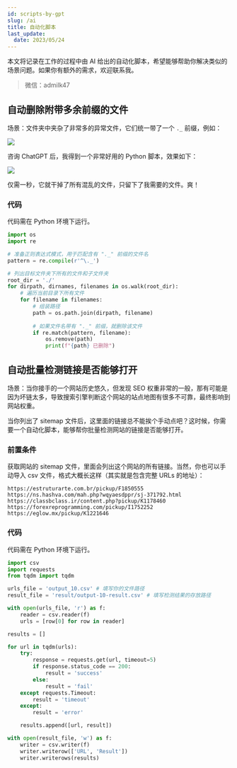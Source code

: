 ```yaml
---
id: scripts-by-gpt
slug: /ai
title: 自动化脚本
last_update:
  date: 2023/05/24
---
```


本文将记录在工作的过程中由 AI 给出的自动化脚本，希望能够帮助你解决类似的场景问题。如果你有额外的需求，欢迎联系我。

> 微信：admilk47

## 自动删除附带多余前缀的文件

场景：文件夹中夹杂了非常多的异常文件，它们统一带了一个 `._` 前缀，例如：

![](https://one-du.offshoreview.xyz/new-docu/10ae9a3d94016b0a7ade901f221fc49c.png)

咨询 ChatGPT 后，我得到一个非常好用的 Python 脚本，效果如下：

![](https://one-du.offshoreview.xyz/new-docu/95329660f7410f37a4f87ded4cfcbe2a.png)

仅需一秒，它就干掉了所有混乱的文件，只留下了我需要的文件。爽！

### 代码

代码需在 Python 环境下运行。

```python
import os
import re

# 准备正则表达式模式，用于匹配含有 "._" 前缀的文件名
pattern = re.compile(r'^\._')

# 列出目标文件夹下所有的文件和子文件夹
root_dir = './'
for dirpath, dirnames, filenames in os.walk(root_dir):
    # 遍历当前目录下所有文件
    for filename in filenames:
        # 组装路径
        path = os.path.join(dirpath, filename)
        
        # 如果文件名带有 "._" 前缀，就删除该文件
        if re.match(pattern, filename):
            os.remove(path)
            print(f"{path} 已删除")

```

## 自动批量检测链接是否能够打开

场景：当你接手的一个网站历史悠久，但发现 SEO 权重非常的一般，那有可能是因为坏链太多，导致搜索引擎判断这个网站的站点地图有很多不可靠，最终影响到网站权重。

当你列出了 sitemap 文件后，这里面的链接总不能挨个手动点吧？这时候，你需要一个自动化脚本，能够帮你批量检测网站的链接是否能够打开。

### 前置条件

获取网站的 sitemap 文件，里面会列出这个网站的所有链接。当然，你也可以手动导入 csv 文件，格式大概长这样（其实就是包含完整 URLs 的地址）：

```text
https://estruturarte.com.br/pickup/F1850555
https://ns.hashva.com/mah.php?wqyaesdppr/sj-371792.html
https://classbclass.ir/content.php?pickup/K1178460
https://forexreprogramming.com/pickup/I1752252
https://eglow.mx/pickup/K1221646
```
### 代码

代码需在 Python 环境下运行。

```python
import csv
import requests
from tqdm import tqdm

urls_file = 'output_10.csv' # 填写你的文件路径
result_file = 'result/output-10-result.csv' # 填写检测结果的存放路径

with open(urls_file, 'r') as f:
    reader = csv.reader(f)
    urls = [row[0] for row in reader]

results = []

for url in tqdm(urls):
    try:
        response = requests.get(url, timeout=5)
        if response.status_code == 200:
            result = 'success'
        else:
            result = 'fail'
    except requests.Timeout:
        result = 'timeout'
    except:
        result = 'error'

    results.append([url, result])

with open(result_file, 'w') as f:
    writer = csv.writer(f)
    writer.writerow(['URL', 'Result'])
    writer.writerows(results)
```

